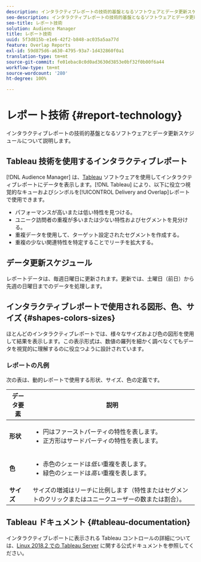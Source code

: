 ```yaml
---
description: インタラクティブレポートの技術的基盤となるソフトウェアとデータ更新スケジュールについて説明します。
seo-description: インタラクティブレポートの技術的基盤となるソフトウェアとデータ更新スケジュールについて説明します。
seo-title: レポート技術
solution: Audience Manager
title: レポート技術
uuid: 5f3d815b-e1e6-42f2-b848-ac035a5aa77d
feature: Overlap Reports
exl-id: 59d875d6-a630-4795-93a7-1d432860f0a1
translation-type: tm+mt
source-git-commit: fe01ebac8c0d0ad3630d3853e0bf32f0b00f6a44
workflow-type: tm+mt
source-wordcount: '280'
ht-degree: 100%

---
```


# レポート技術 {#report-technology}

インタラクティブレポートの技術的基盤となるソフトウェアとデータ更新スケジュールについて説明します。

<!-- 

c_report_technology.xml

 -->

## Tableau 技術を使用するインタラクティブレポート

[!DNL Audience Manager] は、[Tableau](https://www.tableausoftware.com/) ソフトウェアを使用してインタラクティブレポートにデータを表示します。[!DNL Tableau] により、以下に役立つ視覚的なキューおよびシンボルを[!UICONTROL Delivery and Overlap]レポートで使用できます。

* パフォーマンスが高いまたは低い特性を見つける。
* ユニーク訪問者の重複が多いまたは少ない特性およびセグメントを見分ける。
* 重複データを使用して、ターゲット設定されたセグメントを作成する。
* 重複の少ない関連特性を特定することでリーチを拡大する。

## データ更新スケジュール

レポートデータは、毎週日曜日に更新されます。更新では、土曜日（前日）から先週の日曜日までのデータを処理します。

## インタラクティブレポートで使用される図形、色、サイズ {#shapes-colors-sizes}

ほとんどのインタラクティブレポートでは、様々なサイズおよび色の図形を使用して結果を表示します。この表示形式は、数値の羅列を細かく調べなくてもデータを視覚的に理解するのに役立つように設計されています。

<!-- 

r_legend.xml

 -->

### レポートの凡例

次の表は、動的レポートで使用する形状、サイズ、色の定義です。

<table id="table_EC180A96E3784FC6B81FCFB546C4A3FA"> 
 <thead> 
  <tr> 
   <th colname="col1" class="entry"> データ要素 </th> 
   <th colname="col2" class="entry"> 説明 </th> 
  </tr> 
 </thead>
 <tbody> 
  <tr> 
   <td colname="col1"> <b>形状</b> </td> 
   <td colname="col2"> 
    <ul id="ul_076773ABD0BB4CE6834ACFA8B3D6AC2E"> 
     <li id="li_BBAB37A6EC1549B48C0E4D3BFAF7062C">円はファーストパーティの特性を表します。 </li> 
     <li id="li_371331AE984A4A999CE0596EA13987E0">正方形はサードパーティの特性を表します。 </li> 
    </ul> </td> 
  </tr> 
  <tr> 
   <td colname="col1"> <b>色</b> </td> 
   <td colname="col2"> 
    <ul id="ul_F5D243297F0C4E5A8EDCBD28A548869E"> 
     <li id="li_332EB873A35440E6BB6093E36A0FAC3D">赤色のシェードは<i>低い</i>重複を表します。 </li> 
     <li id="li_29DFDB1218DF4069B5DCFF841D48EF56">緑色のシェードは<i>高い</i>重複を表します。 </li> 
    </ul> </td> 
  </tr> 
  <tr> 
   <td colname="col1"> <b>サイズ</b> </td> 
   <td colname="col2"> サイズの増減はリーチに比例します（特性またはセグメントのクリックまたはユニークユーザーの数または割合）。 </td> 
  </tr> 
 </tbody> 
</table>

## Tableau ドキュメント {#tableau-documentation}

インタラクティブレポートに表示される Tableau コントロールの詳細については、[Linux 2018.2 での Tableau Server](https://help.tableau.com/v2018.2/server-linux/ja-jp/get_started_server.htm) に関する公式ドキュメントを参照してください。
